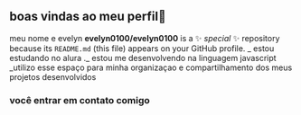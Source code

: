 ## boas vindas ao meu perfil💙

meu nome e evelyn
**evelyn0100/evelyn0100** is a ✨ _special_ ✨ repository because its `README.md` (this file) appears on your GitHub profile.
_ estou estudando no alura
._ estou me desenvolvendo na linguagem javascript
_utilizo esse espaço para minha organizaçao e compartilhamento dos meus projetos desenvolvidos

### você entrar em contato comigo 



